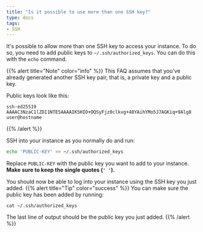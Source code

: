 ```yaml
---
title: "Is it possible to use more than one SSH key?"
type: docs
tags:
- SSH
---
```


It's possible to allow more than one SSH key to access your instance. To do
so, you need to add public keys to `~/.ssh/authorized_keys`. You can do
this with the `echo` command.

{{% alert title="Note" color="info" %}}
This FAQ assumes that you've already generated another SSH key pair, that is,
a private key and a public key.

Public keys look like this:

```
ssh-ed25519 AAAAC3NzaC1lZDI1NTE5AAAAIK5HIO+OQSyFjz0clkvg+48YAihYMo5J7AGKiq+9Alg8 user@hostname
```
{{% /alert %}}

SSH into your instance as you normally do and run:

```bash
echo 'PUBLIC-KEY' >> ~/.ssh/authorized_keys
```

Replace `PUBLIC-KEY` with the public key you want to add to your instance.
**Make sure to keep the single quotes (`' '`).**

You should now be able to log into your instance using the SSH key you just added.
{{% alert title="Tip" color="success" %}}
You can make sure the public key has been added by running:

```
cat ~/.ssh/authorized_keys
```

The last line of output should be the public key you just added.
{{% /alert %}}
